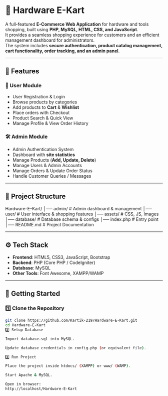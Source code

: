# 🛒 Hardware E-Kart

A full-featured **E-Commerce Web Application** for hardware and tools shopping, built using **PHP, MySQL, HTML, CSS, and JavaScript**.  
It provides a seamless shopping experience for customers and an efficient management dashboard for administrators.  
The system includes **secure authentication, product catalog management, cart functionality, order tracking, and an admin panel**.

---

## 🚀 Features

### 👤 User Module
- User Registration & Login  
- Browse products by categories  
- Add products to **Cart** & **Wishlist**  
- Place orders with Checkout  
- Product Search & Quick View  
- Manage Profile & View Order History  

### 🛠️ Admin Module
- Admin Authentication System  
- Dashboard with **site statistics**  
- Manage Products (**Add, Update, Delete**)  
- Manage Users & Admin Accounts  
- Manage Orders & Update Order Status  
- Handle Customer Queries / Messages  

---

## 📂 Project Structure
Hardware-E-Kart/
│── admin/ # Admin dashboard & management
│── user/ # User interface & shopping features
│── assets/ # CSS, JS, Images
│── database/ # Database schema & configs
│── index.php # Entry point
│── README.md # Project Documentation


---

## ⚙️ Tech Stack
- **Frontend**: HTML5, CSS3, JavaScript, Bootstrap  
- **Backend**: PHP (Core PHP / CodeIgniter)  
- **Database**: MySQL  
- **Other Tools**: Font Awesome, XAMPP/WAMP  

---

## 🚀 Getting Started

### 1️⃣ Clone the Repository
```bash
git clone https://github.com/Kartik-219/Hardware-E-Kart.git
cd Hardware-E-Kart
2️⃣ Setup Database

Import database.sql into MySQL.

Update database credentials in config.php (or equivalent file).

3️⃣ Run Project

Place the project inside htdocs/ (XAMPP) or www/ (WAMP).

Start Apache & MySQL.

Open in browser:
http://localhost/Hardware-E-Kart
